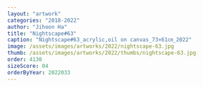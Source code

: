 ```yaml
---
layout: "artwork"
categories: "2018-2022"
author: "Jihoon Ha"
title: "Nightscape#63"
caption: "Nightscape#63_acrylic,oil on canvas_73×61㎝_2022"
image: /assets/images/artworks/2022/nightscape-63.jpg
thumb: /assets/images/artworks/2022/thumbs/nightscape-63.jpg
order: 4130
sizeScore: 04
orderByYear: 2022033
---
```


